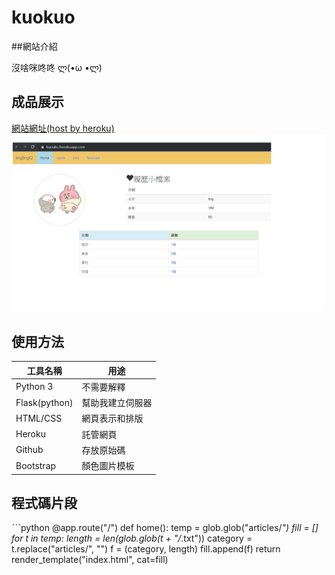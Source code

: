 # kuokuo

##網站介紹

沒啥咪咚咚 ლ(•ω •ლ)

## 成品展示
[網站網址(host by heroku)](https://kuouko.herokuapp.com/)
![](https://github.com/lingyukuo/kuokuo/blob/master/screenshot.png)

## 使用方法
工具名稱 | 用途
---------|----------
Python 3 | 不需要解釋
Flask(python)    | 幫助我建立伺服器
HTML/CSS  | 網頁表示和排版
Heroku   | 託管網頁
Github   | 存放原始碼
Bootstrap | 顏色圖片模板

## 程式碼片段
ˋˋˋpython
@app.route("/")
def home():
    temp = glob.glob("articles/*")
    fill = []
    for t in temp:
        length = len(glob.glob(t + "/*.txt"))
        category = t.replace("articles/", "")
        f = (category, length)
        fill.append(f)
    return render_template("index.html", cat=fill)

```
